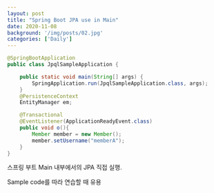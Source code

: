 ```yaml
---
layout: post
title: "Spring Boot JPA use in Main"
date: 2020-11-08
background: '/img/posts/02.jpg'
categories: ['Daily']
---
```



```java
@SpringBootApplication
public class JpqlSampleApplication {

	public static void main(String[] args) {
		SpringApplication.run(JpqlSampleApplication.class, args);
	}
	@PersistenceContext
	EntityManager em;

	@Transactional
	@EventListener(ApplicationReadyEvent.class)
	public void o(){
		Member member = new Member();
		member.setUsername("memberA");
	}
}
```

스프링 부트 Main 내부에서의 JPA 직접 실행.

Sample code를 따라 연습할 때 유용